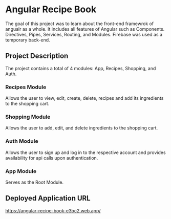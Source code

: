 # Angular Recipe Book

The goal of this project was to learn about the front-end framewrok of angualr as a whole. It includes all features of Angular such as Components. Directives, Pipes, Services, Routing, and Modules. Firebase was used as a temporary back-end.

## Project Description

The project contains a total of 4 modules: App, Recipes, Shopping, and Auth.

### Recipes Module

Allows the user to view, edit, create, delete, recipes and add its ingredients to the shopping cart.

### Shopping Module

Allows the user to add, edit, and delete ingredients to the shopping cart.

### Auth Module

Allows the user to sign up and log in to the respective account and provides availability for api calls upon authentication.

### App Module

Serves as the Root Module.

## Deployed Application URL

https://angular-recipe-book-e3bc2.web.app/
